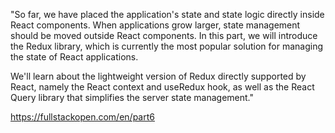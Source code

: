 "So far, we have placed the application's state and state logic directly inside React components. 
When applications grow larger, state management should be moved outside React components. 
In this part, we will introduce the Redux library, which is currently the most popular solution for managing the state of React applications.

We'll learn about the lightweight version of Redux directly supported by React, namely the React context and useRedux hook, 
as well as the React Query library that simplifies the server state management."

https://fullstackopen.com/en/part6
